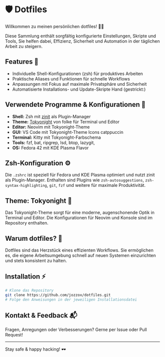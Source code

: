 # 🛡️ Dotfiles

Willkommen zu meinen persönlichen dotfiles! 👨‍💻

Diese Sammlung enthält sorgfältig konfigurierte Einstellungen, Skripte und Tools,  Sie helfen dabei, Effizienz, Sicherheit und Automation in der täglichen Arbeit zu steigern.

## Features 🚀

- Individuelle Shell-Konfigurationen (zsh) für produktives Arbeiten
- Praktische Aliases und Funktionen für schnelle Workflows
- Anpassungen mit Fokus auf maximale Privatsphäre und Sicherheit
- Automatisierte Installations- und Update-Skripte Hand (gestrickt:)

## Verwendete Programme & Konfigurationen 🧰

- **Shell:** Zsh mit [zinit](https://github.com/zdharma/zinit) als Plugin-Manager
- **Theme:** [Tokyonight](https://github.com/folke/tokyonight) von folke für Terminal und Editor
- **Editor:** Neovim mit  Tokyonight-Theme
- **GUI:** VS Code mit Tokyonight-Theme Icons catppuccin
- **Terminal:** Kitty  mit Tokyonight-Farbschema
- **Tools:** fzf, bat, ripgrep, lsd, btop, lazygit,
- **OS:** Fedora 42 mit KDE Plasma Flavor

## Zsh-Konfiguration ⚙️

Die `.zshrc` ist speziell für Fedora und KDE Plasma optimiert und nutzt zinit als Plugin-Manager. Enthalten sind Plugins wie `zsh-autosuggestions`, `zsh-syntax-highlighting`, `git`, `fzf` und weitere für maximale Produktivität.

## Theme: Tokyonight 🎨

Das Tokyonight-Theme sorgt für eine moderne, augenschonende Optik in Terminal und Editor. Die Konfigurationen für Neovim und Konsole sind im Repository enthalten.

## Warum dotfiles? 🤔

Dotfiles sind das Herzstück eines effizienten Workflows. Sie ermöglichen es, die eigene Arbeitsumgebung schnell auf neuen Systemen einzurichten und stets konsistent zu halten.

## Installation ⚡

```bash
# Klone das Repository
git clone https://github.com/jozzox/dotfiles.git
# Folge den Anweisungen in der jeweiligen Installationsdatei
```

## Kontakt & Feedback 📬

Fragen, Anregungen oder Verbesserungen? Gerne per Issue oder Pull Request!

---

Stay safe & happy hacking! 🕶️
